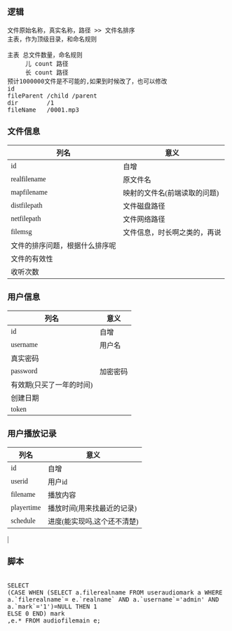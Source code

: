 <font face="SimSun" size=3>

### 逻辑

~~~
文件原始名称，真实名称，路径 >> 文件名排序
主表，作为顶级目录，和命名规则

主表 总文件数量，命名规则
     儿 count 路径
     长 count 路径
预计1000000文件是不可能的,如果到时候改了，也可以修改
id 
fileParent /child /parent
dir        /1
fileName   /0001.mp3
~~~

### 文件信息

列名 | 意义
---|---
id | 自增
realfilename | 原文件名
mapfilename | 映射的文件名(前端读取的问题)
distfilepath | 文件磁盘路径
netfilepath | 文件网络路径
filemsg | 文件信息，时长啊之类的，再说
| 文件的排序问题，根据什么排序呢
| 文件的有效性
| 收听次数


### 用户信息

列名 | 意义
---|---
id | 自增
username | 用户名
| 真实密码
password | 加密密码
| 有效期(只买了一年的时间)
| 创建日期
token |


### 用户播放记录

列名 | 意义
---|---
id | 自增
userid | 用户id
filename | 播放内容
playertime | 播放时间(用来找最近的记录)
schedule | 进度(能实现吗,这个还不清楚)
|



### 脚本

~~~

SELECT 
(CASE WHEN (SELECT a.filerealname FROM useraudiomark a WHERE a.`filerealname`= e.`realname` AND a.`username`='admin' AND a.`mark`='1')=NULL THEN 1
ELSE 0 END) mark
,e.* FROM audiofilemain e;
~~~

</font>